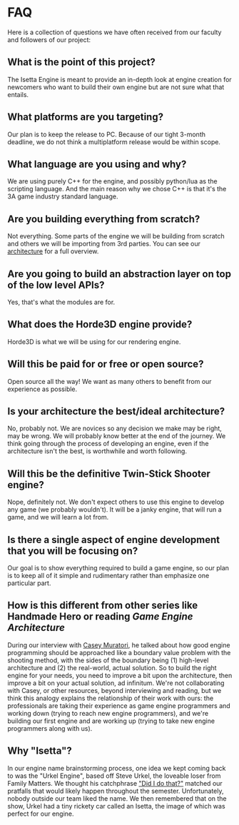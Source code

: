 # FAQ

Here is a collection of questions we have often received from our faculty and followers of our project:

## What is the point of this project?
The Isetta Engine is meant to provide an in-depth look at engine creation for newcomers who want to build their own engine but are not sure what that entails. 

## What platforms are you targeting?
Our plan is to keep the release to PC. Because of our tight 3-month deadline, we do not think a multiplatform release would be within scope. 

## What language are you using and why?
We are using purely C++ for the engine, and possibly python/lua as the scripting language. And the main reason why we chose C++ is that it's the 3A game industry standard language.

## Are you building everything from scratch?
Not everything. Some parts of the engine we will be building from scratch and others we will be importing from 3rd parties. You can see our [architecture](blogs/engine-architecture.md) for a full overview. 

## Are you going to build an abstraction layer on top of the low level APIs?
Yes, that's what the modules are for.

## What does the Horde3D engine provide?
Horde3D is what we will be using for our rendering engine.

## Will this be paid for or free or open source?
Open source all the way! We want as many others to benefit from our experience as possible. 

## Is your architecture the best/ideal architecture?
No, probably not. We are novices so any decision we make may be right, may be wrong. We will probably know better at the end of the journey. We think going through the process of developing an engine, even if the architecture isn't the best, is worthwhile and worth following.

## Will this be the definitive Twin-Stick Shooter engine?
Nope, definitely not. We don't expect others to use this engine to develop any game (we probably wouldn't). It will be a janky engine, that will run a game, and we will learn a lot from.

## Is there a single aspect of engine development that you will be focusing on? 
Our goal is to show everything required to build a game engine, so our plan is to keep all of it simple and rudimentary rather than emphasize one particular part. 

## How is this different from other series like Handmade Hero or reading *Game Engine Architecture*
During our interview with [Casey Muratori](https://www.youtube.com/embed/9-h6TPkQ6ko?rel=0), he talked about how good engine programming should be approached like a boundary value problem with the shooting method, with the sides of the boundary being (1) high-level architecture and (2) the real-world, actual solution. So to build the right engine for your needs, you need to improve a bit upon the architecture, then improve a bit on your actual solution, ad infinitum. We're not collaborating with Casey, or other resources, beyond interviewing and reading, but we think this analogy explains the relationship of their work with ours: the professionals are taking their experience as game engine programmers and working down (trying to reach new engine programmers), and we're building our first engine and are working up (trying to take new engine programmers along with us).

## Why "Isetta"?
In our engine name brainstorming process, one idea we kept coming back to was the "Urkel Engine", based off Steve Urkel, the loveable loser from Family Matters. We thought his catchphrase ["Did I do that?"](https://www.youtube.com/watch?v=xz3ZOoYSMuw) matched our pratfalls that would likely happen throughout the semester. Unfortunately, nobody outside our team liked the name. We then remembered that on the show, Urkel had a tiny rickety car called an Isetta, the image of which was perfect for our engine.
